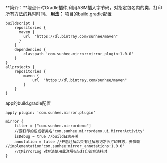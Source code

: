 **简介：**埋点计时Gradle插件,利用ASM插入字节码，对指定包名内的类，打印所有方法的耗时时间。
**用法：**
项目的build.gradle配置
```
buildscript {
    repositories {
      maven {
        url  "https://dl.bintray.com/sunhee/maven"
      }
    }   
    dependencies {
        classpath 'com.sunhee.mirror:mirror_plugin:1.0.0'
    }
}
allprojects {
    repositories {
        maven {
            url  "https://dl.bintray.com/sunhee/maven"
        }
    }
}
```

app的build.gradle配置
```
apply plugin: 'com.sunhee.mirror.plugin'

mirror {
    filter = ["com.sunhee.mirrordemo"]
    //要打印的包或者类名"com.sunhee.mirrordemo.ui.MirrorActivity"
    isDebug = true //build日志开关
    annotation = false //开启注解后只有注解标记才会打印日志，要依赖              //implementation'com.sunhee:mirror_annotations:1.0.0'
    //@MirrorLog 对方法使用此注解标记打印该方法耗时
}

```

